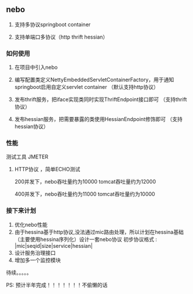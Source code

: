 
## nebo ##
1. 支持多协议springboot  container

2. 支持单端口多协议（http thrift hessian）


### 如何使用  ###
1. 在项目中引入nebo

2. 编写配置类定义NettyEmbeddedServletContainerFactory，用于通知springboot启用自定义servlet container （默认支持http协议）

3. 发布thrift服务，把iface实现类同时实现ThriftEndpoint接口即可 （支持thrift协议）

4. 发布hessian服务，把需要暴露的类使用HessianEndpoint修饰即可 （支持hessian协议）


 
### 性能  ###

测试工具 JMETER

1. HTTP协议 ，简单ECHO测试

   200并发下，nebo吞吐量约为10000   tomcat吞吐量约为12000

   400并发下，nebo吞吐量约为11000   tomcat吞吐量约为10000



### 接下来计划  ###
1. 优化nebo性能
2. 由于hessina基于http协议,没法通过mic路由处理，所以计划在hessina基础（主要使用hessina序列化）设计一套nebo协议
   初步协议格式 :    |mic|seqid|size|service|hessian|
3. 设计服务治理接口
4. 增加多一个监控模块 

待续。。。。。

PS: 预计半年完成！！！！！！！不偷懒的话
